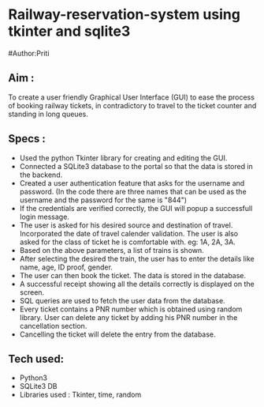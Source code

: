 # Railway-reservation-system using tkinter and sqlite3
#Author:Priti

## Aim : 
To create a user friendly Graphical User Interface (GUI) to ease the process of booking railway tickets, in contradictory to travel to the ticket counter and standing in long queues. 

## Specs :
- Used the python Tkinter library for creating and editing the GUI.
- Connected a SQLite3 database to the portal so that the data is stored in the backend.
- Created a user authentication feature that asks for the username and password. (In the code there are three names that can be used as the username and the password for the same is "844")
- If the credentials are verified correctly, the GUI will popup a successfull login message.
- The user is asked for his desired source and destination of travel. Incorporated the date of travel calender validation. The user is also asked for the class of ticket he is comfortable with. eg: 1A, 2A, 3A.
- Based on the above parameters, a list of trains is shown.
- After selecting the desired the train, the user has to enter the details like name, age, ID proof, gender.
- The user can then book the ticket. The data is stored in the database.
- A successful receipt showing all the details correctly is displayed on the screen.
- SQL queries are used to fetch the user data from the database.
- Every ticket contains a PNR number which is obtained using random library. User can delete any ticket by adding his PNR number in the cancellation section.
- Cancelling the ticket will delete the entry from the database.

## Tech used:
- Python3
- SQLite3 DB
- Libraries used : Tkinter, time, random
